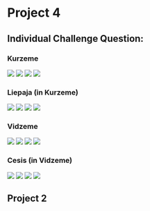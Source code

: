 # Project 4

## Individual Challenge Question:

### Kurzeme
![](kurzeme_diff.png)
![](kurzeme_pop.png)
![](kurzeme3D.png)
![](kurzeme_diff_overlay.png)

### Liepaja (in Kurzeme)
![](liepaja_diff.png)
![](liepaja_pop.png)
![](liepaja3D.png)
![](liepaja_diff_overlay.png)

### Vidzeme
![](vidzeme_diff.png)
![](vidzeme_pop.png)
![](vidzeme3D.png)
![](vidzeme_diff_overlay.png)

### Cesis (in Vidzeme)
![](cesis_diff.png)
![](cesis_pop.png)
![](cesis3D.png)
![](cesis_diff_overlay.png)

## Project 2
